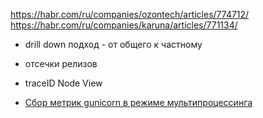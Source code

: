 https://habr.com/ru/companies/ozontech/articles/774712/
https://habr.com/ru/companies/karuna/articles/771134/

- drill down подход - от общего к частному
- отсечки релизов
- traceID Node View

- [Сбор метрик gunicorn в режиме мультипроцессинга](https://habr.com/ru/companies/domclick/articles/773136/)